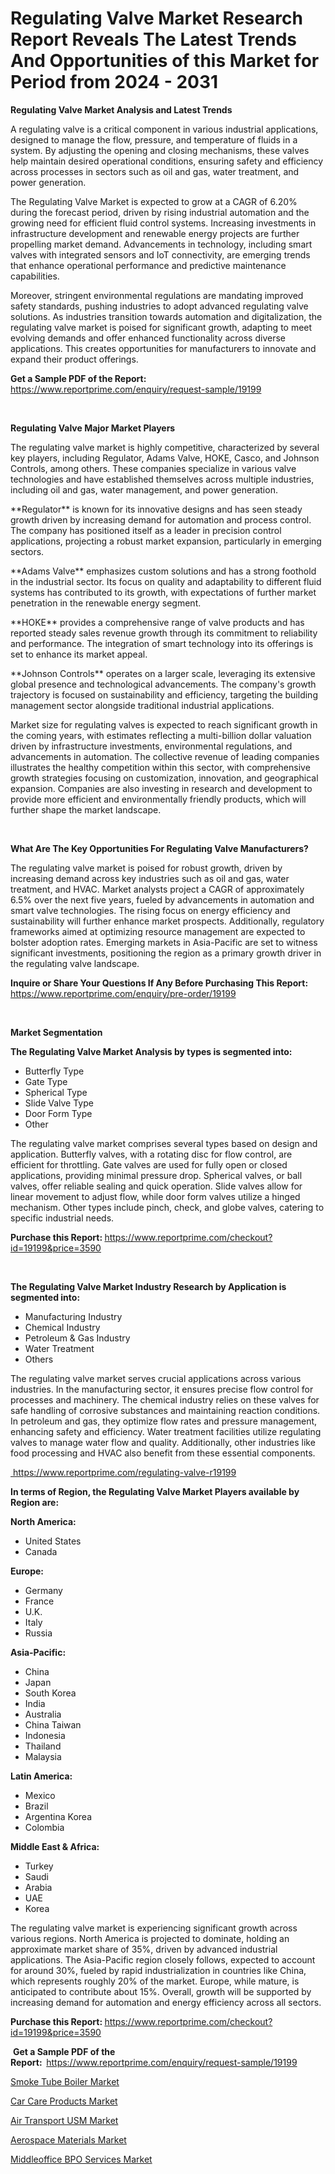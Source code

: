 <p><h1>Regulating Valve Market Research Report Reveals The Latest Trends And Opportunities of this Market for Period from 2024 - 2031</h1></p><p><strong>Regulating Valve Market Analysis and Latest Trends</strong></p>
<p><p>A regulating valve is a critical component in various industrial applications, designed to manage the flow, pressure, and temperature of fluids in a system. By adjusting the opening and closing mechanisms, these valves help maintain desired operational conditions, ensuring safety and efficiency across processes in sectors such as oil and gas, water treatment, and power generation.</p><p>The Regulating Valve Market is expected to grow at a CAGR of 6.20% during the forecast period, driven by rising industrial automation and the growing need for efficient fluid control systems. Increasing investments in infrastructure development and renewable energy projects are further propelling market demand. Advancements in technology, including smart valves with integrated sensors and IoT connectivity, are emerging trends that enhance operational performance and predictive maintenance capabilities. </p><p>Moreover, stringent environmental regulations are mandating improved safety standards, pushing industries to adopt advanced regulating valve solutions. As industries transition towards automation and digitalization, the regulating valve market is poised for significant growth, adapting to meet evolving demands and offer enhanced functionality across diverse applications. This creates opportunities for manufacturers to innovate and expand their product offerings.</p></p>
<p><strong>Get a Sample PDF of the Report:&nbsp;</strong> <a href="https://www.reportprime.com/enquiry/request-sample/19199?utm_campaign=1836&utm_medium=2&utm_source=Github&utm_content=ia&utm_term=22112024&utm_id=regulating-valve">https://www.reportprime.com/enquiry/request-sample/19199</a></p>
<p>&nbsp;</p>
<p><strong>Regulating Valve Major Market Players</strong></p>
<p><p>The regulating valve market is highly competitive, characterized by several key players, including Regulator, Adams Valve, HOKE, Casco, and Johnson Controls, among others. These companies specialize in various valve technologies and have established themselves across multiple industries, including oil and gas, water management, and power generation.</p><p>**Regulator** is known for its innovative designs and has seen steady growth driven by increasing demand for automation and process control. The company has positioned itself as a leader in precision control applications, projecting a robust market expansion, particularly in emerging sectors.</p><p>**Adams Valve** emphasizes custom solutions and has a strong foothold in the industrial sector. Its focus on quality and adaptability to different fluid systems has contributed to its growth, with expectations of further market penetration in the renewable energy segment.</p><p>**HOKE** provides a comprehensive range of valve products and has reported steady sales revenue growth through its commitment to reliability and performance. The integration of smart technology into its offerings is set to enhance its market appeal.</p><p>**Johnson Controls** operates on a larger scale, leveraging its extensive global presence and technological advancements. The company's growth trajectory is focused on sustainability and efficiency, targeting the building management sector alongside traditional industrial applications.</p><p>Market size for regulating valves is expected to reach significant growth in the coming years, with estimates reflecting a multi-billion dollar valuation driven by infrastructure investments, environmental regulations, and advancements in automation. The collective revenue of leading companies illustrates the healthy competition within this sector, with comprehensive growth strategies focusing on customization, innovation, and geographical expansion. Companies are also investing in research and development to provide more efficient and environmentally friendly products, which will further shape the market landscape.</p></p>
<p>&nbsp;</p>
<p><strong>What Are The Key Opportunities For Regulating Valve Manufacturers?</strong></p>
<p><p>The regulating valve market is poised for robust growth, driven by increasing demand across key industries such as oil and gas, water treatment, and HVAC. Market analysts project a CAGR of approximately 6.5% over the next five years, fueled by advancements in automation and smart valve technologies. The rising focus on energy efficiency and sustainability will further enhance market prospects. Additionally, regulatory frameworks aimed at optimizing resource management are expected to bolster adoption rates. Emerging markets in Asia-Pacific are set to witness significant investments, positioning the region as a primary growth driver in the regulating valve landscape.</p></p>
<p><strong>Inquire or Share Your Questions If Any Before Purchasing This Report:</strong> <a href="https://www.reportprime.com/enquiry/pre-order/19199?utm_campaign=1836&utm_medium=2&utm_source=Github&utm_content=ia&utm_term=22112024&utm_id=regulating-valve">https://www.reportprime.com/enquiry/pre-order/19199</a></p>
<p>&nbsp;</p>
<p><strong>Market Segmentation</strong></p>
<p><strong>The Regulating Valve Market Analysis by types is segmented into:</strong></p>
<p><ul><li>Butterfly Type</li><li>Gate Type</li><li>Spherical Type</li><li>Slide Valve Type</li><li>Door Form Type</li><li>Other</li></ul></p>
<p><p>The regulating valve market comprises several types based on design and application. Butterfly valves, with a rotating disc for flow control, are efficient for throttling. Gate valves are used for fully open or closed applications, providing minimal pressure drop. Spherical valves, or ball valves, offer reliable sealing and quick operation. Slide valves allow for linear movement to adjust flow, while door form valves utilize a hinged mechanism. Other types include pinch, check, and globe valves, catering to specific industrial needs.</p></p>
<p><strong>Purchase this Report:&nbsp;</strong><a href="https://www.reportprime.com/checkout?id=19199&price=3590&utm_campaign=1836&utm_medium=2&utm_source=Github&utm_content=ia&utm_term=22112024&utm_id=regulating-valve">https://www.reportprime.com/checkout?id=19199&price=3590</a></p>
<p>&nbsp;</p>
<p><strong>The Regulating Valve Market Industry Research by Application is segmented into:</strong></p>
<p><ul><li>Manufacturing Industry</li><li>Chemical Industry</li><li>Petroleum & Gas Industry</li><li>Water Treatment</li><li>Others</li></ul></p>
<p><p>The regulating valve market serves crucial applications across various industries. In the manufacturing sector, it ensures precise flow control for processes and machinery. The chemical industry relies on these valves for safe handling of corrosive substances and maintaining reaction conditions. In petroleum and gas, they optimize flow rates and pressure management, enhancing safety and efficiency. Water treatment facilities utilize regulating valves to manage water flow and quality. Additionally, other industries like food processing and HVAC also benefit from these essential components.</p></p>
<p><a href="https://www.reportprime.com/regulating-valve-r19199?utm_campaign=1836&utm_medium=2&utm_source=Github&utm_content=ia&utm_term=22112024&utm_id=regulating-valve">&nbsp;https://www.reportprime.com/regulating-valve-r19199</a></p>
<p><strong>In terms of Region, the Regulating Valve Market Players available by Region are:</strong></p>
<p>
    <p> <strong> North America: </strong>
        <ul>
            <li>United States</li>
            <li>Canada</li>
        </ul>
        </p> 
    <p> <strong> Europe: </strong>
        <ul>
            <li>Germany</li>
            <li>France</li>
            <li>U.K.</li>
            <li>Italy</li>
            <li>Russia</li>
        </ul>
        </p> 
    <p> <strong> Asia-Pacific: </strong>
        <ul>
            <li>China</li>
            <li>Japan</li>
            <li>South Korea</li>
            <li>India</li>
            <li>Australia</li>
            <li>China Taiwan</li>
            <li>Indonesia</li>
            <li>Thailand</li>
            <li>Malaysia</li>
        </ul>
        </p> 
    <p> <strong> Latin America: </strong>
        <ul>
            <li>Mexico</li>
            <li>Brazil</li>
            <li>Argentina Korea</li>
            <li>Colombia</li>
        </ul>
        </p> 
    <p> <strong> Middle East & Africa: </strong>
        <ul>
            <li>Turkey</li>
            <li>Saudi</li>
            <li>Arabia</li>
            <li>UAE</li>
            <li>Korea</li>
        </ul>
    </p>
    </p>
<p><p>The regulating valve market is experiencing significant growth across various regions. North America is projected to dominate, holding an approximate market share of 35%, driven by advanced industrial applications. The Asia-Pacific region closely follows, expected to account for around 30%, fueled by rapid industrialization in countries like China, which represents roughly 20% of the market. Europe, while mature, is anticipated to contribute about 15%. Overall, growth will be supported by increasing demand for automation and energy efficiency across all sectors.</p></p>
<p><strong>Purchase this Report: </strong><a href="https://www.reportprime.com/checkout?id=19199&price=3590&utm_campaign=1836&utm_medium=2&utm_source=Github&utm_content=ia&utm_term=22112024&utm_id=regulating-valve">https://www.reportprime.com/checkout?id=19199&price=3590</a></p>
<p>&nbsp;<strong>Get a Sample PDF of the Report:&nbsp;&nbsp;</strong><a href="https://www.reportprime.com/enquiry/request-sample/19199?utm_campaign=1836&utm_medium=2&utm_source=Github&utm_content=ia&utm_term=22112024&utm_id=regulating-valve">https://www.reportprime.com/enquiry/request-sample/19199</a></p>
<p><strong></strong></p>
<p><p><a href="https://github.com/mabutironaldo/Market-Research-Report-List-6/blob/main/smoke-tube-boiler-market.md?utm_campaign=1836&utm_medium=2&utm_source=Github&utm_content=ia&utm_term=22112024&utm_id=regulating-valve">Smoke Tube Boiler Market</a></p><p><a href="https://www.linkedin.com/pulse/extensive-analysis-car-care-products-market-anticipated-glrde?utm_campaign=1836&utm_medium=2&utm_source=Github&utm_content=ia&utm_term=22112024&utm_id=regulating-valve">Car Care Products Market</a></p><p><a href="https://issuu.com/reportprime-2/docs/air-transport-usm-market-size-2030._bb71d70a2324f8?utm_campaign=1836&utm_medium=2&utm_source=Github&utm_content=ia&utm_term=22112024&utm_id=regulating-valve">Air Transport USM Market</a></p><p><a href="https://www.linkedin.com/pulse/strategic-forecast-aerospace-materials-market-anticipated-e10re?utm_campaign=1836&utm_medium=2&utm_source=Github&utm_content=ia&utm_term=22112024&utm_id=regulating-valve">Aerospace Materials Market</a></p><p><a href="https://issuu.com/reportprime-2/docs/middleoffice-bpo-services-market-si_61a928329496f2?utm_campaign=1836&utm_medium=2&utm_source=Github&utm_content=ia&utm_term=22112024&utm_id=regulating-valve">Middleoffice BPO Services Market</a></p></p>